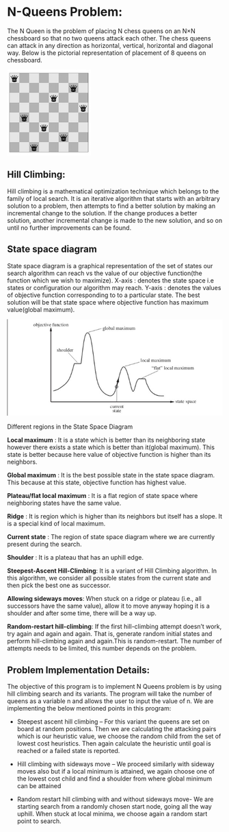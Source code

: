 # N-Queens Problem: 
The N Queen is the problem of placing N chess queens on an N×N chessboard so that no two queens attack each other. The chess queens can attack in any direction as horizontal, vertical, horizontal and diagonal way. Below is the pictorial representation of placement of 8 queens on chessboard.

![nqueen board](nQueen.jpg)

## Hill Climbing:
Hill climbing is a mathematical optimization technique which belongs to the family of local search. It is an iterative algorithm that starts with an arbitrary solution to a problem, then attempts to find a better solution by making an incremental change to the solution. If the change produces a better solution, another incremental change is made to the new solution, and so on until no further improvements can be found.

## State space diagram
State space diagram is a graphical representation of the set of states our search algorithm can reach vs the value of our objective function(the function which we wish to maximize).
X-axis : denotes the state space i.e states or configuration our algorithm may reach.
Y-axis : denotes the values of objective function corresponding to to a particular state.
The best solution will be that state space where objective function has maximum value(global maximum).

![state space](Capture.JPG)

Different regions in the State Space Diagram

**Local maximum** : It is a state which is better than its neighboring state however there exists a state which is better than it(global maximum). This state is better because here value of objective function is higher than its neighbors.

**Global maximum** : It is the best possible state in the state space diagram. This because at this state, objective function has highest value.

**Plateau/flat local maximum** : It is a flat region of state space where neighboring states have the same value.

**Ridge** : It is region which is higher than its neighbors but itself has a slope. It is a special kind of local maximum.

**Current state** : The region of state space diagram where we are currently present during the search.

**Shoulder** : It is a plateau that has an uphill edge.

**Steepest-Ascent Hill-Climbing**:  It is a variant of Hill Climbing algorithm. In this algorithm, we consider all possible states from the current state and then pick the best one as successor.

**Allowing sideways moves**:  When stuck on a ridge or plateau (i.e., all successors have the same value), allow it to move anyway hoping it is a shoulder and after some time, there will be a way up.

**Random-restart hill-climbing**: If the first hill-climbing attempt doesn’t work, try again and again and again. That is, generate random initial states and perform hill-climbing again and again.This is random-restart. The number of attempts needs to be limited, this number depends on the problem.


## Problem Implementation Details:

The objective of this program is to implement N Queens problem is by using hill climbing search and its variants. The program will take the number of queens as a variable n and allows the user to input the value of n. We are implementing the below mentioned points in this program:
-	Steepest ascent hill climbing – For this variant the queens are set on board at random positions.
Then we are calculating the attacking pairs which is our heuristic value, we choose the random child from the set of lowest cost heuristics. Then again calculate the heuristic until goal is reached or a failed state is reported.

-	Hill climbing with sideways move – We proceed similarly with sideway moves also but if a local minimum is attained, we again choose one of the lowest cost child and find a shoulder from where global minimum can be attained

-	Random restart hill climbing with and without sideways move- We are starting search from a randomly chosen start node, going all the way uphill. When stuck at local minima, we choose again a random start point to search.

